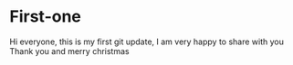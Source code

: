 # First-one
Hi everyone, this is my first git update, I am very happy to share with you
Thank you and merry christmas